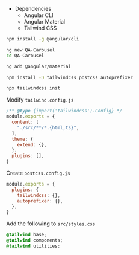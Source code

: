 - Dependencies
  - Angular CLI
  - Angular Material
  - Tailwind CSS

```bash
npm install -g @angular/cli

ng new QA-Carousel
cd QA-Carousel

ng add @angular/material

npm install -D tailwindcss postcss autoprefixer 

npx tailwindcss init
```

Modify `tailwind.config.js`
```javascript
/** @type {import('tailwindcss').Config} */
module.exports = {
  content: [
    "./src/**/*.{html,ts}",
  ],
  theme: {
    extend: {},
  },
  plugins: [],
}
```

Create `postcss.config.js`
```javascript
module.exports = {
  plugins: {
    tailwindcss: {},
    autoprefixer: {},
  },
}
```

Add the following to `src/styles.css`
```css
@tailwind base;
@tailwind components;
@tailwind utilities;
```
